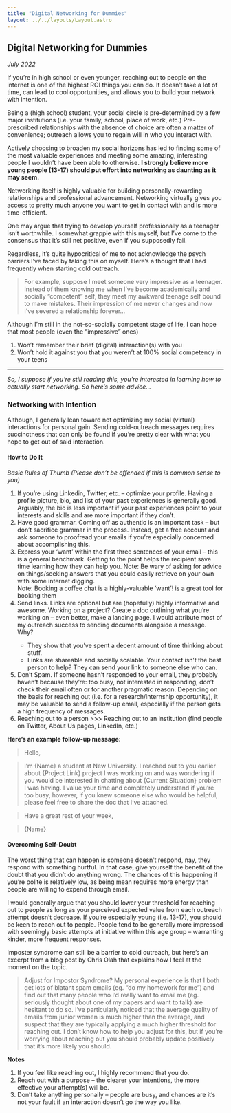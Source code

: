 ```yaml
---
title: "Digital Networking for Dummies"
layout: ../../layouts/Layout.astro
---
```


<h2>Digital Networking for Dummies</h2>
<p><i>July 2022</i></p>

If you’re in high school or even younger, reaching out to people on the internet is one of the highest ROI things you can do. It doesn’t take a lot of time, can lead to cool opportunities, and allows you to build your network with intention.

Being a (high school) student, your social circle is pre-determined by a few major institutions (i.e. your family, school, place of work, etc.) Pre-prescribed relationships with the absence of choice are often a matter of convenience; outreach allows you to regain will in who you interact with.

Actively choosing to broaden my social horizons has led to finding some of the most valuable experiences and meeting some amazing, interesting people I wouldn’t have been able to otherwise. <b>I strongly believe more young people (13-17) should put effort into networking as daunting as it may seem.</b>

Networking itself is highly valuable for building personally-rewarding relationships and professional advancement. Networking virtually gives you access to pretty much anyone you want to get in contact with and is more time-efficient.

One may argue that trying to develop yourself professionally as a teenager isn’t worthwhile. I somewhat grapple with this myself, but I’ve come to the consensus that it’s still net positive, even if you supposedly fail.

Regardless, it’s quite hypocritical of me to not acknowledge the psych barriers I’ve faced by taking this on myself. Here’s a thought that I had frequently when starting cold outreach.

> For example, suppose I meet someone very impressive as a teenager. Instead of them knowing me when I’ve become academically and socially “competent” self, they meet my awkward teenage self bound to make mistakes. Their impression of me never changes and now I’ve severed a relationship forever…

Although I’m still in the not-so-socially competent stage of life, I can hope that most people (even the “impressive” ones)

<ol>
<li>Won’t remember their brief (digital) interaction(s) with you</li>
<li>Won’t hold it against you that you weren’t at 100% social competency in your teens</li>
</ol>

--------------------------------

<i> So, I suppose if you’re still reading this, you’re interested in learning how to actually start networking. So here’s some advice...</i>

<h3>Networking with Intention</h3>

Although, I generally lean toward not optimizing my social (virtual) interactions for personal gain. Sending cold-outreach messages requires succinctness that can only be found if you’re pretty clear with what you hope to get out of said interaction.

<h4>How to Do It</h4>

<i>Basic Rules of Thumb (Please don’t be offended if this is common sense to you)</i>

<ol>
<li>If you’re using Linkedin, Twitter, etc. – optimize your profile. Having a profile picture, bio, and list of your past experiences is generally good. Arguably, the bio is less important if your past experiences point to your interests and skills and are more important if they don’t.</li>
<li>Have good grammar. Coming off as authentic is an important task – but don’t sacrifice grammar in the process. Instead, get a free account and ask someone to proofread your emails if you’re especially concerned about accomplishing this.</li>
<li>Express your ‘want’ within the first three sentences of your email – this is a general benchmark. Getting to the point helps the recipient save time learning how they can help you. Note: Be wary of asking for advice on things/seeking answers that you could easily retrieve on your own with some internet digging. <br> Note: Booking a coffee chat is a highly-valuable ‘want’! is a great tool for booking them</li>
<li>Send links. Links are optional but are (hopefully) highly informative and awesome. Working on a project? Create a doc outlining what you’re working on – even better, make a landing page. I would attribute most of my outreach success to sending documents alongside a message. Why? </li>

<ul>
<li>They show that you’ve spent a decent amount of time thinking about stuff.</li>
<li>Links are shareable and socially scalable. Your contact isn’t the best person to help? They can send your link to someone else who can.</li>
</ul>

<li>Don’t Spam. If someone hasn’t responded to your email, they probably haven’t because they’re: too busy, not interested in responding, don’t check their email often or for another pragmatic reason. Depending on the basis for reaching out (i.e. for a research/internship opportunity), it may be valuable to send a follow-up email, especially if the person gets a high frequency of messages.</li>
<li>Reaching out to a person >>> Reaching out to an institution (find people on Twitter, About Us pages, LinkedIn, etc.)</li>
</ol>

<p><b>Here’s an example follow-up message:</b><p>
 
 > Hello,

 > I’m {Name} a student at New University. I reached out to you earlier about {Project Link} project I was working on and was wondering if you would be interested in chatting about {Current Situation} problem I was having. I value your time and completely understand if you’re too busy, however, if you knew someone else who would be helpful, please feel free to share the doc that I’ve attached.

 > Have a great rest of your week,

 > {Name}

<h4>Overcoming Self-Doubt</h4>

The worst thing that can happen is someone doesn’t respond, nay, they respond with something hurtful. In that case, give yourself the benefit of the doubt that you didn’t do anything wrong. The chances of this happening if you’re polite is relatively low, as being mean requires more energy than people are willing to expend through email.

I would generally argue that you should lower your threshold for reaching out to people as long as your perceived expected value from each outreach attempt doesn’t decrease. If you’re especially young (i.e. 13-17), you should be keen to reach out to people. People tend to be generally more impressed with seemingly basic attempts at initiative within this age group – warranting kinder, more frequent responses.

Imposter syndrome can still be a barrier to cold outreach, but here’s an excerpt from a blog post by Chris Olah that explains how I feel at the moment on the topic.


> Adjust for Impostor Syndrome? My personal experience is that I both get lots of blatant   spam emails (eg. “do my homework for me”) and find out that many people who I’d really    want to email me (eg. seriously thought about one of my papers and want to talk) are hesitant to do so. I’ve particularly noticed that the average quality of emails from junior women is much higher than the average, and suspect that they are typically applying a much higher threshold for reaching out. I don’t know how to help you adjust for this, but if you’re worrying about reaching out you should probably update positively that it’s more likely you should.

**Notes**
<ol>
<li>If you feel like reaching out, I highly recommend that you do.</li>
<li>Reach out with a purpose – the clearer your intentions, the more effective your attempt(s) will be.</li>
<li>Don’t take anything personally – people are busy, and chances are it’s not your fault if an interaction doesn’t go the way you like.</li>
</ol>